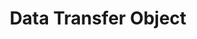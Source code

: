 ---
title: Data Transfer Object
permalink: /patterns/verteilung/datatransferobject
sidebar:
    nav: verteilung
---